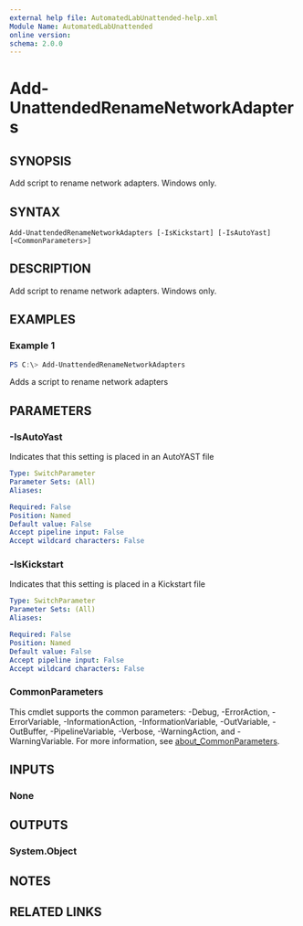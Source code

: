 ```yaml
---
external help file: AutomatedLabUnattended-help.xml
Module Name: AutomatedLabUnattended
online version:
schema: 2.0.0
---
```


# Add-UnattendedRenameNetworkAdapters

## SYNOPSIS
Add script to rename network adapters.
Windows only.

## SYNTAX

```
Add-UnattendedRenameNetworkAdapters [-IsKickstart] [-IsAutoYast] [<CommonParameters>]
```

## DESCRIPTION
Add script to rename network adapters.
Windows only.

## EXAMPLES

### Example 1
```powershell
PS C:\> Add-UnattendedRenameNetworkAdapters
```

Adds a script to rename network adapters

## PARAMETERS

### -IsAutoYast
Indicates that this setting is placed in an AutoYAST file

```yaml
Type: SwitchParameter
Parameter Sets: (All)
Aliases:

Required: False
Position: Named
Default value: False
Accept pipeline input: False
Accept wildcard characters: False
```

### -IsKickstart
Indicates that this setting is placed in a Kickstart file

```yaml
Type: SwitchParameter
Parameter Sets: (All)
Aliases:

Required: False
Position: Named
Default value: False
Accept pipeline input: False
Accept wildcard characters: False
```

### CommonParameters
This cmdlet supports the common parameters: -Debug, -ErrorAction, -ErrorVariable, -InformationAction, -InformationVariable, -OutVariable, -OutBuffer, -PipelineVariable, -Verbose, -WarningAction, and -WarningVariable. For more information, see [about_CommonParameters](http://go.microsoft.com/fwlink/?LinkID=113216).

## INPUTS

### None
## OUTPUTS

### System.Object
## NOTES

## RELATED LINKS
